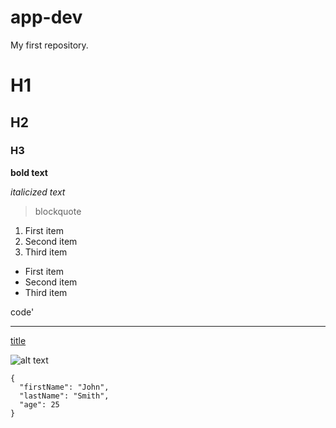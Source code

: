 # app-dev
My first repository.
# H1
## H2
### H3

**bold text**

*italicized text*

> blockquote

1. First item
2. Second item
3. Third item

- First item
- Second item
- Third item

code'

---

[title](https://www.example.com)

![alt text](image.jpg)

```
{
  "firstName": "John",
  "lastName": "Smith",
  "age": 25
}
```
